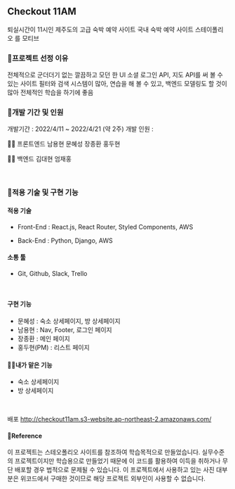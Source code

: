 ## Checkout 11AM
퇴실시간이 11시인 제주도의 고급 숙박 예약 사이트
국내 숙박 예약 사이트 스테이폴리오 를 모티브
<br>
### 📌프로젝트 선정 이유
전체적으로 군더더기 없는 깔끔하고 모던 한 UI
소셜 로그인 API, 지도 API를 써 볼 수 있는 사이트
필터와 검색 시스템이 많아, 연습을 해 볼 수 있고, 백엔드 모델링도 할 것이 많아 전체적인 학습을 하기에 좋음
<br>

### 📌개발 기간 및 인원
개발기간 : 2022/4/11 ~ 2022/4/21 (약 2주)
개발 인원 :


🧑‍💻 프론트엔드
남용현	문혜성	장종환	홍두현

🧑‍💻 백엔드
김대현	엄재홍


<br>

### 📌적용 기술 및 구현 기능

#### 적용 기술
* Front-End : React.js, React Router, Styled Components, AWS

* Back-End : Python, Django, AWS

#### 소통 툴
* Git, Github, Slack, Trello

<br>

#### 구현 기능
* 문혜성 : 숙소 상세페이지, 방 상세페이지
* 남용현 : Nav, Footer, 로그인 페이지
* 장종환 : 메인 페이지
* 홍두현(PM) : 리스트 페이지


#### 🧑‍💻내가 맡은 기능
* 숙소 상세페이지
* 방 상세페이지

<br>

배포
http://checkout11am.s3-website.ap-northeast-2.amazonaws.com/

#### 📌Reference
이 프로젝트는 스테오폴리오 사이트를 참조하여 학습목적으로 만들었습니다.
실무수준의 프로젝트이지만 학습용으로 만들었기 때문에 이 코드를 활용하여 이득을 취하거나 무단 배포할 경우 법적으로 문제될 수 있습니다.
이 프로젝트에서 사용하고 있는 사진 대부분은 위코드에서 구매한 것이므로 해당 프로젝트 외부인이 사용할 수 없습니다.
